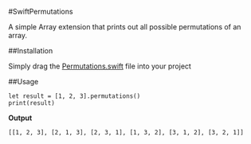 #SwiftPermutations

A simple Array extension that prints out all possible permutations of an array. 

##Installation

Simply drag the [Permutations.swift](https://github.com/fawadsuhail/SwiftPermutations/blob/master/SwiftPermutations/Permutations.swift) file into your project

##Usage

```
let result = [1, 2, 3].permutations()
print(result)
```

**Output**

```
[[1, 2, 3], [2, 1, 3], [2, 3, 1], [1, 3, 2], [3, 1, 2], [3, 2, 1]]
```
